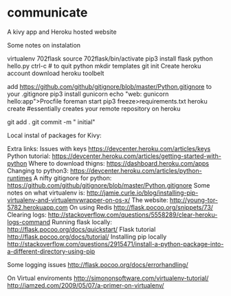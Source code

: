 communicate
===========

A kivy app and Heroku hosted website

Some notes on instalation

virtualenv 702flask
source 702flask/bin/activate
pip3 install flask
python hello.py
ctrl-c # to quit python
mkdir templates
git init
Create heroku account
download heroku toolbelt 

add https://github.com/github/gitignore/blob/master/Python.gitignore  to your .gitignore
pip3 install gunicorn
echo "web: gunicorn hello:app">Procfile
foreman start
pip3 freeze>requirements.txt
heroku create  #essentially creates your remote repository on heroku

git add .
git commit -m " initial"

Local instal of packages for Kivy:



Extra links:
Issues with keys
https://devcenter.heroku.com/articles/keys
Python tutorial:
https://devcenter.heroku.com/articles/getting-started-with-python
Where to download thigns:
https://dashboard.heroku.com/apps
Changing to python3:
https://devcenter.heroku.com/articles/python-runtimes
A nifty gitignore for python:
https://github.com/github/gitignore/blob/master/Python.gitignore
Some notes on what virtualenv is:
http://jamie.curle.io/blog/installing-pip-virtualenv-and-virtualenvwrapper-on-os-x/
The website:
http://young-tor-5782.herokuapp.com
On using Redis
http://flask.pocoo.org/snippets/73/
Clearing logs:
http://stackoverflow.com/questions/5558289/clear-heroku-logs-command
Running flask locally:
http://flask.pocoo.org/docs/quickstart/
Flask tutorial
http://flask.pocoo.org/docs/tutorial/
Installing pip locally
http://stackoverflow.com/questions/2915471/install-a-python-package-into-a-different-directory-using-pip

Some logging issues
http://flask.pocoo.org/docs/errorhandling/

On Virtual enviroments
http://simononsoftware.com/virtualenv-tutorial/
http://iamzed.com/2009/05/07/a-primer-on-virtualenv/